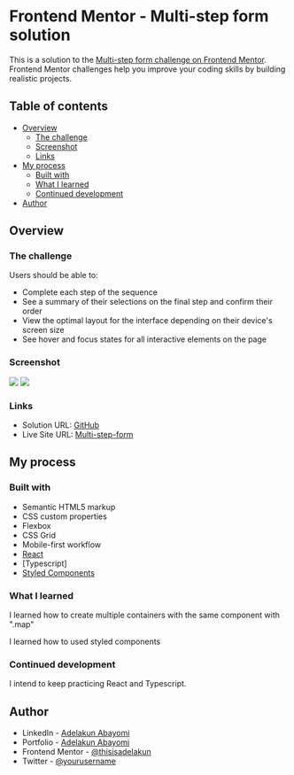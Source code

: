 # Frontend Mentor - Multi-step form solution

This is a solution to the [Multi-step form challenge on Frontend Mentor](https://www.frontendmentor.io/challenges/multistep-form-YVAnSdqQBJ). Frontend Mentor challenges help you improve your coding skills by building realistic projects. 

## Table of contents

- [Overview](#overview)
  - [The challenge](#the-challenge)
  - [Screenshot](#screenshot)
  - [Links](#links)
- [My process](#my-process)
  - [Built with](#built-with)
  - [What I learned](#what-i-learned)
  - [Continued development](#continued-development)
- [Author](#author)

## Overview

### The challenge

Users should be able to:

- Complete each step of the sequence
- See a summary of their selections on the final step and confirm their order
- View the optimal layout for the interface depending on their device's screen size
- See hover and focus states for all interactive elements on the page

### Screenshot

![](./screenshots/msf_desktop1.png)
![](./screenshots/msf_mobile1.png)
<!-- ![](./screenshots/msf_desktop2.png)
![](./screenshots/msf_mobile2.png)
![](./screenshots/msf_desktop3.png)
![](./screenshots/msf_mobile3.png)
![](./screenshots/msf_desktop4.png)
![](./screenshots/msf_mobile4.png)
![](./screenshots/msf_desktop5.png)
![](./screenshots/msf_mobile5.png) -->


### Links

- Solution URL: [GitHub](https://github.com/thisisadelakun/multi-step-form)
- Live Site URL: [Multi-step-form](https://your-live-site-url.com)

## My process

### Built with

- Semantic HTML5 markup
- CSS custom properties
- Flexbox
- CSS Grid
- Mobile-first workflow
- [React](https://reactjs.org/)
- [Typescript]
- [Styled Components](https://styled-components.com/)


### What I learned

I learned how to create multiple containers with the same component with ".map"

I learned how to used styled components 

### Continued development

I intend to keep practicing React and Typescript.


## Author

- LinkedIn - [Adelakun Abayomi](https://www.linkedin.com/in/abayomi-adelakun-897227178/)
- Portfolio - [Adelakun Abayomi](https://adelakunportfolio.netlify.app/)
- Frontend Mentor - [@thisisadelakun](https://www.frontendmentor.io/profile/thisisadelakun)
- Twitter - [@yourusername](https://www.twitter.com/thisisadelakun)


